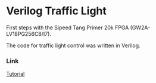# Verilog Traffic Light
First steps with the Sipeed Tang Primer 20k FPGA (GW2A-LV18PG256C8/I7).

The code for traffic light control was written in Verilog.

### Link

[Tutorial](https://medium.com/@mcleber/building-a-traffic-light-with-verilog-on-the-sipeed-tang-primer-20k-4fccd783e5d1)
